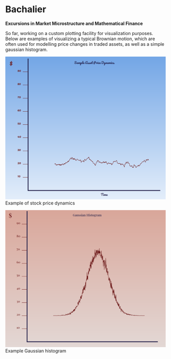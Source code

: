 # Bachalier
**Excursions in Market Microstructure and Mathematical Finance**

So far, working on a custom plotting facility for visualization purposes. Below are examples of visualizing a typical Brownian motion, which are often used for modelling price changes in traded assets, as well as a simple gaussian histogram.

![Example Image](https://github.com/Carnoustie/Bachalier/blob/main/plots/sample_Price_Path.png) Example of stock price dynamics

![Example Image](https://github.com/Carnoustie/Bachalier/blob/main/plots/gaussian.png) Example Gaussian histogram

